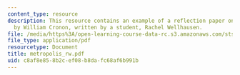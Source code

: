 ```yaml
---
content_type: resource
description: This resource contains an example of a reflection paper on Nature's Metropolis
  by William Cronon, written by a student, Rachel Wellhausen.
file: /media/https%3A/open-learning-course-data-rc.s3.amazonaws.com/sts-462-social-and-political-implications-of-technology-spring-2006/c8af8e858b2cef08b8dafc68af6b991b_metropolis_rw.pdf
file_type: application/pdf
resourcetype: Document
title: metropolis_rw.pdf
uid: c8af8e85-8b2c-ef08-b8da-fc68af6b991b
---
```

